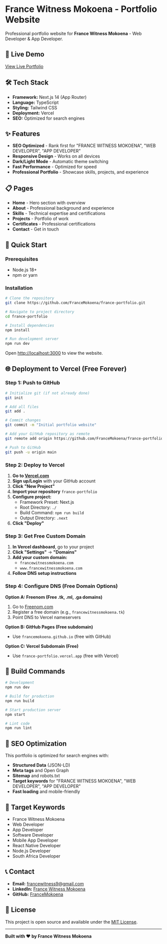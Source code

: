 # France Witness Mokoena - Portfolio Website

Professional portfolio website for **France Witness Mokoena** - Web Developer & App Developer.

## 🚀 Live Demo
[View Live Portfolio](https://francewitnessmokoena.com)

## 🛠️ Tech Stack
- **Framework:** Next.js 14 (App Router)
- **Language:** TypeScript
- **Styling:** Tailwind CSS
- **Deployment:** Vercel
- **SEO:** Optimized for search engines

## ✨ Features
- **SEO Optimized** - Rank first for "FRANCE WITNESS MOKOENA", "WEB DEVELOPER", "APP DEVELOPER"
- **Responsive Design** - Works on all devices
- **Dark/Light Mode** - Automatic theme switching
- **Fast Performance** - Optimized for speed
- **Professional Portfolio** - Showcase skills, projects, and experience

## 📋 Pages
- **Home** - Hero section with overview
- **About** - Professional background and experience
- **Skills** - Technical expertise and certifications
- **Projects** - Portfolio of work
- **Certificates** - Professional certifications
- **Contact** - Get in touch

## 🚀 Quick Start

### Prerequisites
- Node.js 18+ 
- npm or yarn

### Installation
```bash
# Clone the repository
git clone https://github.com/FranceMokoena/france-portfolio.git

# Navigate to project directory
cd france-portfolio

# Install dependencies
npm install

# Run development server
npm run dev
```

Open [http://localhost:3000](http://localhost:3000) to view the website.

## 🌐 Deployment to Vercel (Free Forever)

### Step 1: Push to GitHub
```bash
# Initialize git (if not already done)
git init

# Add all files
git add .

# Commit changes
git commit -m "Initial portfolio website"

# Add your GitHub repository as remote
git remote add origin https://github.com/FranceMokoena/france-portfolio.git

# Push to GitHub
git push -u origin main
```

### Step 2: Deploy to Vercel
1. **Go to [Vercel.com](https://vercel.com)**
2. **Sign up/Login** with your GitHub account
3. **Click "New Project"**
4. **Import your repository** `france-portfolio`
5. **Configure project:**
   - Framework Preset: Next.js
   - Root Directory: `./`
   - Build Command: `npm run build`
   - Output Directory: `.next`
6. **Click "Deploy"**

### Step 3: Get Free Custom Domain
1. **In Vercel dashboard**, go to your project
2. **Click "Settings"** → **"Domains"**
3. **Add your custom domain:**
   - `francewitnessmokoena.com`
   - `www.francewitnessmokoena.com`
4. **Follow DNS setup instructions**

### Step 4: Configure DNS (Free Domain Options)
**Option A: Freenom (Free .tk, .ml, .ga domains)**
1. Go to [Freenom.com](https://freenom.com)
2. Register a free domain (e.g., `francewitnessmokoena.tk`)
3. Point DNS to Vercel nameservers

**Option B: GitHub Pages (Free subdomain)**
- Use `francemokoena.github.io` (free with GitHub)

**Option C: Vercel Subdomain (Free)**
- Use `france-portfolio.vercel.app` (free with Vercel)

## 🔧 Build Commands
```bash
# Development
npm run dev

# Build for production
npm run build

# Start production server
npm start

# Lint code
npm run lint
```

## 📱 SEO Optimization
This portfolio is optimized for search engines with:
- **Structured Data** (JSON-LD)
- **Meta tags** and Open Graph
- **Sitemap** and robots.txt
- **Target keywords** for "FRANCE WITNESS MOKOENA", "WEB DEVELOPER", "APP DEVELOPER"
- **Fast loading** and mobile-friendly

## 🎯 Target Keywords
- France Witness Mokoena
- Web Developer
- App Developer
- Software Developer
- Mobile App Developer
- React Native Developer
- Node.js Developer
- South Africa Developer

## 📞 Contact
- **Email:** francewitness9@gmail.com
- **LinkedIn:** [France Witness Mokoena](https://www.linkedin.com/in/france-witness-mokoena-929793311/)
- **GitHub:** [FranceMokoena](https://github.com/FranceMokoena)

## 📄 License
This project is open source and available under the [MIT License](LICENSE).

---

**Built with ❤️ by France Witness Mokoena**
